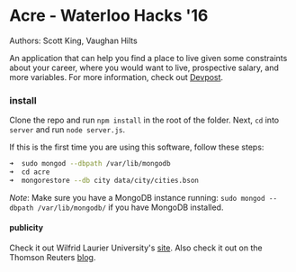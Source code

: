 Acre - Waterloo Hacks '16
==========================
Authors: Scott King, Vaughan Hilts

An application that can help you find a place to live given some constraints about your career, where you would want to live, prospective
salary, and more variables. For more information, check out [Devpost](http://devpost.com/software/acre).

### install

Clone the repo and run `npm install` in the root of the folder. Next, `cd` into `server` and run `node server.js`.

If this is the first time you are using this software, follow these steps:

```bash
➜  sudo mongod --dbpath /var/lib/mongodb
➜  cd acre
➜  mongorestore --db city data/city/cities.bson
```

*Note*: Make sure you have a MongoDB instance running: `sudo mongod --dbpath /var/lib/mongodb/` if you have MongoDB installed.

#### publicity

Check it out Wilfrid Laurier University's [site](http://wlu.ca/spotlights/winter-2016/laurier-computer-science-students-victorious-at-waterloo-hacks.html). Also check it out on the Thomson Reuters [blog](https://blogs.thomsonreuters.com/answerson/thats-waterloohacks/).
